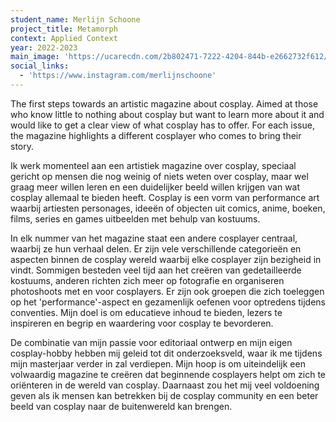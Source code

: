 ```yaml
---
student_name: Merlijn Schoone
project_title: Metamorph
context: Applied Context
year: 2022-2023
main_image: 'https://ucarecdn.com/2b802471-7222-4204-844b-e2662732f612/'
social_links:
  - 'https://www.instagram.com/merlijnschoone'
---
```

The first steps towards an artistic magazine about cosplay. Aimed at those who know little to nothing about cosplay but want to learn more about it and would like to get a clear view of what cosplay has to offer. For each issue, the magazine highlights a different cosplayer who comes to bring their story.

Ik werk momenteel aan een artistiek magazine over cosplay, speciaal gericht op mensen die nog weinig of niets weten over cosplay, maar wel graag meer willen leren en een duidelijker beeld willen krijgen van wat cosplay allemaal te bieden heeft. Cosplay is een vorm van performance art waarbij artiesten personages, ideeën of objecten uit comics, anime, boeken, films, series en games uitbeelden met behulp van kostuums.

In elk nummer van het magazine staat een andere cosplayer centraal, waarbij ze hun verhaal delen. Er zijn vele verschillende categorieën en aspecten binnen de cosplay wereld waarbij elke cosplayer zijn bezigheid in vindt. Sommigen besteden veel tijd aan het creëren van gedetailleerde kostuums, anderen richten zich meer op fotografie en organiseren photoshoots met en voor cosplayers. Er zijn ook groepen die zich toeleggen op het 'performance'-aspect en gezamenlijk oefenen voor optredens tijdens conventies.
Mijn doel is om educatieve inhoud te bieden, lezers te inspireren en begrip en waardering voor cosplay te bevorderen.

De combinatie van mijn passie voor editoriaal ontwerp en mijn eigen cosplay-hobby hebben mij geleid tot dit onderzoeksveld, waar ik me tijdens mijn masterjaar verder in zal verdiepen. Mijn hoop is om uiteindelijk een volwaardig magazine te creëren dat beginnende cosplayers helpt om zich te oriënteren in de wereld van cosplay. Daarnaast zou het mij veel voldoening geven als ik mensen kan betrekken bij de cosplay community en een beter beeld van cosplay naar de buitenwereld kan brengen.
